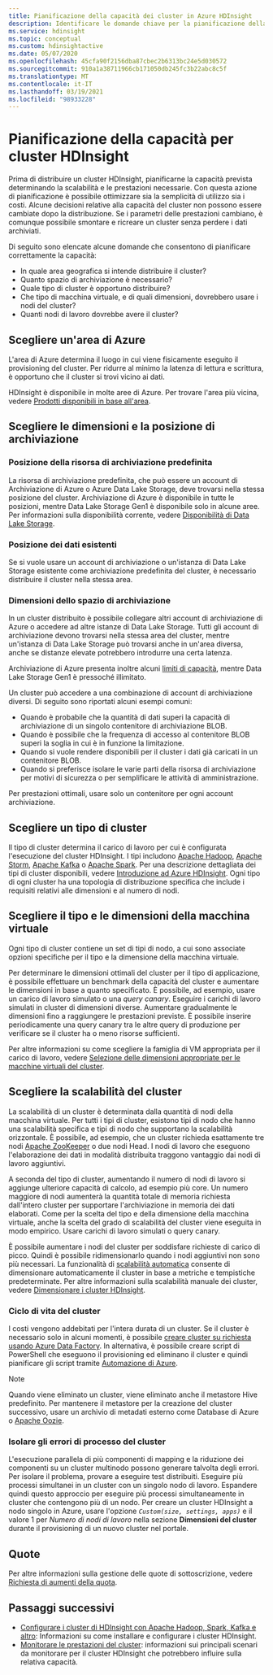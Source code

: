 ```yaml
---
title: Pianificazione della capacità dei cluster in Azure HDInsight
description: Identificare le domande chiave per la pianificazione della capacità e delle prestazioni di un cluster HDInsight di Azure.
ms.service: hdinsight
ms.topic: conceptual
ms.custom: hdinsightactive
ms.date: 05/07/2020
ms.openlocfilehash: 45cfa90f2156dba87cbec2b6313bc24e5d030572
ms.sourcegitcommit: 910a1a38711966cb171050db245fc3b22abc8c5f
ms.translationtype: MT
ms.contentlocale: it-IT
ms.lasthandoff: 03/19/2021
ms.locfileid: "98933228"
---
```

# <a name="capacity-planning-for-hdinsight-clusters"></a>Pianificazione della capacità per cluster HDInsight

Prima di distribuire un cluster HDInsight, pianificarne la capacità prevista determinando la scalabilità e le prestazioni necessarie. Con questa azione di pianificazione è possibile ottimizzare sia la semplicità di utilizzo sia i costi. Alcune decisioni relative alla capacità del cluster non possono essere cambiate dopo la distribuzione. Se i parametri delle prestazioni cambiano, è comunque possibile smontare e ricreare un cluster senza perdere i dati archiviati.

Di seguito sono elencate alcune domande che consentono di pianificare correttamente la capacità:

* In quale area geografica si intende distribuire il cluster?
* Quanto spazio di archiviazione è necessario?
* Quale tipo di cluster è opportuno distribuire?
* Che tipo di macchina virtuale, e di quali dimensioni, dovrebbero usare i nodi del cluster?
* Quanti nodi di lavoro dovrebbe avere il cluster?

## <a name="choose-an-azure-region"></a>Scegliere un'area di Azure

L'area di Azure determina il luogo in cui viene fisicamente eseguito il provisioning del cluster. Per ridurre al minimo la latenza di lettura e scrittura, è opportuno che il cluster si trovi vicino ai dati.

HDInsight è disponibile in molte aree di Azure. Per trovare l'area più vicina, vedere [Prodotti disponibili in base all'area](https://azure.microsoft.com/global-infrastructure/services/?products=hdinsight).

## <a name="choose-storage-location-and-size"></a>Scegliere le dimensioni e la posizione di archiviazione

### <a name="location-of-default-storage"></a>Posizione della risorsa di archiviazione predefinita

La risorsa di archiviazione predefinita, che può essere un account di Archiviazione di Azure o Azure Data Lake Storage, deve trovarsi nella stessa posizione del cluster. Archiviazione di Azure è disponibile in tutte le posizioni, mentre Data Lake Storage Gen1 è disponibile solo in alcune aree. Per informazioni sulla disponibilità corrente, vedere [Disponibilità di Data Lake Storage](https://azure.microsoft.com/global-infrastructure/services/?products=storage).

### <a name="location-of-existing-data"></a>Posizione dei dati esistenti

Se si vuole usare un account di archiviazione o un'istanza di Data Lake Storage esistente come archiviazione predefinita del cluster, è necessario distribuire il cluster nella stessa area.

### <a name="storage-size"></a>Dimensioni dello spazio di archiviazione

In un cluster distribuito è possibile collegare altri account di archiviazione di Azure o accedere ad altre istanze di Data Lake Storage. Tutti gli account di archiviazione devono trovarsi nella stessa area del cluster, mentre un'istanza di Data Lake Storage può trovarsi anche in un'area diversa, anche se distanze elevate potrebbero introdurre una certa latenza.

Archiviazione di Azure presenta inoltre alcuni [limiti di capacità](../azure-resource-manager/management/azure-subscription-service-limits.md#storage-limits), mentre Data Lake Storage Gen1 è pressoché illimitato.

Un cluster può accedere a una combinazione di account di archiviazione diversi. Di seguito sono riportati alcuni esempi comuni:

* Quando è probabile che la quantità di dati superi la capacità di archiviazione di un singolo contenitore di archiviazione BLOB.
* Quando è possibile che la frequenza di accesso al contenitore BLOB superi la soglia in cui è in funzione la limitazione.
* Quando si vuole rendere disponibili per il cluster i dati già caricati in un contenitore BLOB.
* Quando si preferisce isolare le varie parti della risorsa di archiviazione per motivi di sicurezza o per semplificare le attività di amministrazione.

Per prestazioni ottimali, usare solo un contenitore per ogni account archiviazione.

## <a name="choose-a-cluster-type"></a>Scegliere un tipo di cluster

Il tipo di cluster determina il carico di lavoro per cui è configurata l'esecuzione del cluster HDInsight. I tipi includono [Apache Hadoop](./hadoop/apache-hadoop-introduction.md), [Apache Storm](./storm/apache-storm-overview.md), [Apache Kafka](./kafka/apache-kafka-introduction.md) o [Apache Spark](./spark/apache-spark-overview.md). Per una descrizione dettagliata dei tipi di cluster disponibili, vedere [Introduzione ad Azure HDInsight](hdinsight-overview.md#cluster-types-in-hdinsight). Ogni tipo di ogni cluster ha una topologia di distribuzione specifica che include i requisiti relativi alle dimensioni e al numero di nodi.

## <a name="choose-the-vm-size-and-type"></a>Scegliere il tipo e le dimensioni della macchina virtuale

Ogni tipo di cluster contiene un set di tipi di nodo, a cui sono associate opzioni specifiche per il tipo e la dimensione della macchina virtuale.

Per determinare le dimensioni ottimali del cluster per il tipo di applicazione, è possibile effettuare un benchmark della capacità del cluster e aumentare le dimensioni in base a quanto specificato. È possibile, ad esempio, usare un carico di lavoro simulato o una *query canary*. Eseguire i carichi di lavoro simulati in cluster di dimensioni diverse. Aumentare gradualmente le dimensioni fino a raggiungere le prestazioni previste. È possibile inserire periodicamente una query canary tra le altre query di produzione per verificare se il cluster ha o meno risorse sufficienti.

Per altre informazioni su come scegliere la famiglia di VM appropriata per il carico di lavoro, vedere [Selezione delle dimensioni appropriate per le macchine virtuali del cluster](hdinsight-selecting-vm-size.md).

## <a name="choose-the-cluster-scale"></a>Scegliere la scalabilità del cluster

La scalabilità di un cluster è determinata dalla quantità di nodi della macchina virtuale. Per tutti i tipi di cluster, esistono tipi di nodo che hanno una scalabilità specifica e tipi di nodo che supportano la scalabilità orizzontale. È possibile, ad esempio, che un cluster richieda esattamente tre nodi [Apache ZooKeeper](https://zookeeper.apache.org/) o due nodi Head. I nodi di lavoro che eseguono l'elaborazione dei dati in modalità distribuita traggono vantaggio dai nodi di lavoro aggiuntivi.

A seconda del tipo di cluster, aumentando il numero di nodi di lavoro si aggiunge ulteriore capacità di calcolo, ad esempio più core. Un numero maggiore di nodi aumenterà la quantità totale di memoria richiesta dall'intero cluster per supportare l'archiviazione in memoria dei dati elaborati. Come per la scelta del tipo e della dimensione della macchina virtuale, anche la scelta del grado di scalabilità del cluster viene eseguita in modo empirico. Usare carichi di lavoro simulati o query canary.

È possibile aumentare i nodi del cluster per soddisfare richieste di carico di picco. Quindi è possibile ridimensionarlo quando i nodi aggiuntivi non sono più necessari. La funzionalità di [scalabilità automatica](hdinsight-autoscale-clusters.md) consente di dimensionare automaticamente il cluster in base a metriche e tempistiche predeterminate. Per altre informazioni sulla scalabilità manuale dei cluster, vedere [Dimensionare i cluster HDInsight](hdinsight-scaling-best-practices.md).

### <a name="cluster-lifecycle"></a>Ciclo di vita del cluster

I costi vengono addebitati per l'intera durata di un cluster. Se il cluster è necessario solo in alcuni momenti, è possibile [creare cluster su richiesta usando Azure Data Factory](hdinsight-hadoop-create-linux-clusters-adf.md). In alternativa, è possibile creare script di PowerShell che eseguono il provisioning ed eliminano il cluster e quindi pianificare gli script tramite [Automazione di Azure](https://azure.microsoft.com/services/automation/).

> [!NOTE]  
> Quando viene eliminato un cluster, viene eliminato anche il metastore Hive predefinito. Per mantenere il metastore per la creazione del cluster successivo, usare un archivio di metadati esterno come Database di Azure o [Apache Oozie](https://oozie.apache.org/).

### <a name="isolate-cluster-job-errors"></a>Isolare gli errori di processo del cluster

L'esecuzione parallela di più componenti di mapping e la riduzione dei componenti su un cluster multinodo possono generare talvolta degli errori. Per isolare il problema, provare a eseguire test distribuiti. Eseguire più processi simultanei in un cluster con un singolo nodo di lavoro. Espandere quindi questo approccio per eseguire più processi simultaneamente in cluster che contengono più di un nodo. Per creare un cluster HDInsight a nodo singolo in Azure, usare l'opzione *`Custom(size, settings, apps)`* e il valore 1 per *Numero di nodi di lavoro* nella sezione **Dimensioni del cluster** durante il provisioning di un nuovo cluster nel portale.

## <a name="quotas"></a>Quote

Per altre informazioni sulla gestione delle quote di sottoscrizione, vedere [Richiesta di aumenti della quota](quota-increase-request.md).

## <a name="next-steps"></a>Passaggi successivi

* [Configurare i cluster di HDInsight con Apache Hadoop, Spark, Kafka e altro](hdinsight-hadoop-provision-linux-clusters.md): Informazioni su come installare e configurare i cluster HDInsight.
* [Monitorare le prestazioni del cluster](hdinsight-key-scenarios-to-monitor.md): informazioni sui principali scenari da monitorare per il cluster HDInsight che potrebbero influire sulla relativa capacità.
